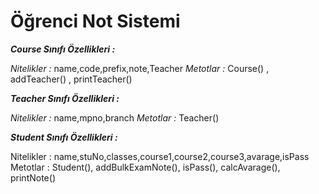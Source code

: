 # **Öğrenci Not Sistemi**


**_Course Sınıfı Özellikleri :_**

_Nitelikler :_ name,code,prefix,note,Teacher
_Metotlar :_ Course() , addTeacher() , printTeacher()


_**Teacher Sınıfı Özellikleri :**_

_Nitelikler :_ name,mpno,branch
_Metotlar :_ Teacher()


**_Student Sınıfı Özellikleri :_**

Nitelikler : name,stuNo,classes,course1,course2,course3,avarage,isPass
Metotlar : Student(), addBulkExamNote(), isPass(), calcAvarage(), printNote()